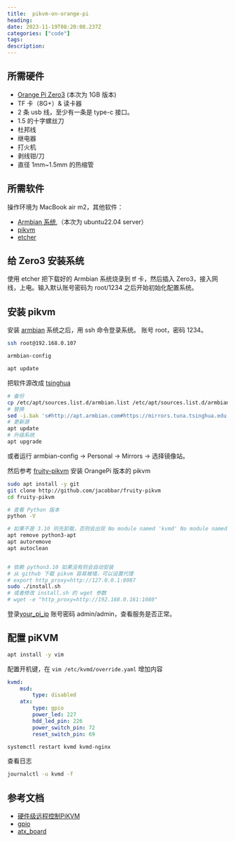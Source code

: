 ```yaml
---
title:  pikvm-on-orange-pi
heading:  
date: 2023-11-19T08:20:08.237Z
categories: ["code"]
tags: 
description:  
---
```



## 所需硬件
- [Orange Pi Zero3](http://www.orangepi.cn/html/hardWare/computerAndMicrocontrollers/service-and-support/Orange-Pi-Zero-3.html) (本次为 1GB 版本)
- TF 卡（8G+）& 读卡器
- 2 条 usb 线，至少有一条是 type-c 接口。
- 1.5 的十字螺丝刀
- 杜邦线
- 继电器
- 打火机
- 剥线钳/刀
- 直径 1mm~1.5mm 的热缩管


## 所需软件
 操作环境为 MacBook air m2，其他软件：
- [Armbian 系统](https://github.com/leeboby/armbian-images),（本次为 ubuntu22.04 server）
- [pikvm](https://github.com/jacobbar/fruity-pikvm)
- [etcher](https://etcher.balena.io/)

## 给 Zero3 安装系统
使用 etcher 把下载好的 Armbian 系统烧录到 tf 卡，然后插入 Zero3，接入网线，上电。输入默认账号密码为 root/1234 之后开始初始化配置系统。


## 安装 pikvm
安装 [armbian](https://docs.armbian.com/User-Guide_Getting-Started/#how-to-boot) 系统之后，用 ssh 命令登录系统。 账号 root，密码 1234。 

```bash
ssh root@192.168.0.107

armbian-config

apt update 
```

把软件源改成 [tsinghua](https://mirrors.tuna.tsinghua.edu.cn/help/armbian/) 

```bash
# 备份
cp /etc/apt/sources.list.d/armbian.list /etc/apt/sources.list.d/armbian.list.bak
# 替换
sed -i.bak 's#http://apt.armbian.com#https://mirrors.tuna.tsinghua.edu.cn/armbian#g' /etc/apt/sources.list.d/armbian.list
# 更新源
apt update
# 升级系统
apt upgrade 
```
或者运行 armbian-config -> Personal -> Mirrors -> 选择镜像站。

然后参考 [fruity-pikvm](https://github.com/jacobbar/fruity-pikvm) 安装 OrangePi 版本的 pikvm


```bash
sudo apt install -y git
git clone http://github.com/jacobbar/fruity-pikvm
cd fruity-pikvm

# 查看 Python 版本
python -V

# 如果不是 3.10 则先卸载，否则会出现 No module named 'kvmd' No module named 'apt_pkg' 等问题。
apt remove python3-apt
apt autoremove
apt autoclean


# 依赖 python3.10 如果没有则会自动安装
# 从 github 下载 pikvm 容易被墙，可以设置代理
# export http_proxy=http://127.0.0.1:8087
sudo ./install.sh
# 或者修改 install.sh 的 wget 参数 
# wget -e "http_proxy=http://192.168.0.161:1080" 

```


登录[your_pi_ip](https://192.168.0.107/) 账号密码 admin/admin，查看服务是否正常。


## 配置 piKVM


```bash
apt install -y vim
```

配置开机键，在 `vim /etc/kvmd/override.yaml` 增加内容
```yaml
kvmd:
    msd:
        type: disabled
    atx:  
        type: gpio
        power_led: 227
        hdd_led_pin: 226
        power_switch_pin: 72
        reset_switch_pin: 69
```

```bash
systemctl restart kvmd kvmd-nginx
```

查看日志
```bash
journalctl -u kvmd -f
```


## 参考文档
- [硬件级远程控制PiKVM](https://www.bilibili.com/video/BV1VN4y1971c)
- [gpio](https://docs.pikvm.org/gpio/)
- [atx_board](https://docs.pikvm.org/atx_board/?h=atx)




